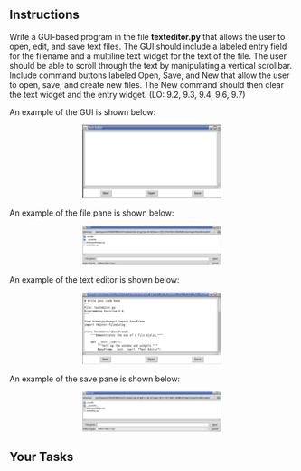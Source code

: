 <!-- manual -->

## Instructions

Write a GUI-based program in the file **texteditor.py** that allows the user to open, edit, and save text files. The GUI should include a labeled entry field for the filename and a multiline text widget for the text of the file. The user should be able to scroll through the text by manipulating a vertical scrollbar. Include command buttons labeled Open, Save, and New that allow the user to open, save, and create new files. The New command should then clear the text widget and the entry widget. (LO: 9.2, 9.3, 9.4, 9.6, 9.7)

An example of the GUI is shown below:

<p align="center">
    <img src="../assets/chapter9ex08-1.png" width="49%" alt="Example of the initial GUI">
</p>

An example of the file pane is shown below:

<p align="center">
    <img src="../assets/chapter9ex08-2.png" width="49%" alt="Example of the Open file pane">
</p>

An example of the text editor is shown below:

<p align="center">
    <img src="../assets/chapter9ex08-3.png" width="49%" alt="Example of a file open in the text editor">
</p>

An example of the save pane is shown below:

<p align="center">
    <img src="../assets/chapter9ex08-4.png" width="49%" alt="Example of the Save pane">
</p>

## Your Tasks
